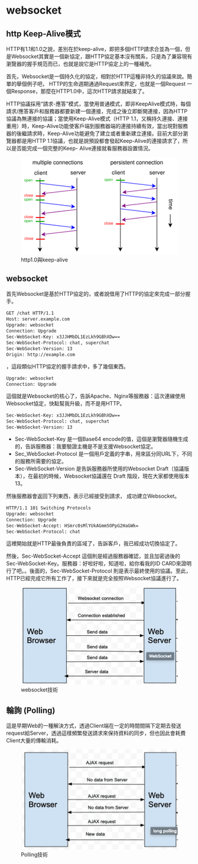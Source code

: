 # websocket

## http Keep-Alive模式

HTTP有1.1和1.0之說，差別在於keep-alive，即把多個HTTP請求合並為一個，但是Websocket其實是一個新協定，跟HTTP協定基本沒有關系，只是為了兼容現有瀏覽器的握手規范而已，也就是說它是HTTP協定上的一種補充。

首先，Websocket是一個持久化的協定，相對於HTTP這種非持久的協議來說。簡單的舉個例子吧， HTTP的生命週期通過Request來界定，也就是一個Request 一個Response，那麼在HTTP1.0中，這次HTTP請求就結束了。

HTTP協議採用“請求-應答”模式，當使用普通模式，即非KeepAlive模式時，每個請求/應答客戶和服務器都要新建一個連接，完成之後立即斷開連接，因為HTTP協議為無連接的協議；當使用Keep-Alive模式（HTTP 1.1，又稱持久連接、連接重用）時，Keep-Alive功能使客戶端到服務器端的連接持續有效，當出現對服務器的後繼請求時，Keep-Alive功能避免了建立或者重新建立連接。目前大部分瀏覽器都是用HTTP 1.1協議，也就是說預設都會發起Keep-Alive的連接請求了，所以是否能完成一個完整的Keep- Alive連接就看服務器設置情況。

<figure><img src="../.gitbook/assets/http_persistent_connection-min.png" alt="" width="500">
<figcaption>http1.0與keep-alive</figcaption>
</figure>


## websocket

首先Websocket是基於HTTP協定的，或者說借用了HTTP的協定來完成一部分握手。

```http
GET /chat HTTP/1.1
Host: server.example.com
Upgrade: websocket
Connection: Upgrade
Sec-WebSocket-Key: x3JJHMbDL1EzLkh9GBhXDw==
Sec-WebSocket-Protocol: chat, superchat
Sec-WebSocket-Version: 13
Origin: http://example.com
```

，這段類似HTTP協定的握手請求中，多了幾個東西。

```http
Upgrade: websocket
Connection: Upgrade
```

這個就是Websocket的核心了，告訴Apache、Nginx等服務器：這次連線使用Websocket協定，快點幫我升級，而不是用HTTP。

```http
Sec-WebSocket-Key: x3JJHMbDL1EzLkh9GBhXDw==
Sec-WebSocket-Protocol: chat, superchat
Sec-WebSocket-Version: 13
```

* Sec-WebSocket-Key 是一個Base64 encode的值，這個是瀏覽器隨機生成的，告訴服務器：我要驗證主機是不是支援Websocket協定。
* Sec\_WebSocket-Protocol 是一個用戶定義的字串，用來區分同URL下，不同的服務所需要的協定。
* Sec-WebSocket-Version 是告訴服務器所使用的Websocket Draft（協議版本），在最初的時候，Websocket協議還在 Draft 階段，現在大家都使用版本13。

然後服務器會返回下列東西，表示已經接受到請求， 成功建立Websocket。

```http
HTTP/1.1 101 Switching Protocols
Upgrade: websocket
Connection: Upgrade
Sec-WebSocket-Accept: HSmrc0sMlYUkAGmm5OPpG2HaGWk=
Sec-WebSocket-Protocol: chat
```

這裡開始就是HTTP最後負責的區域了，告訴客戶，我已經成功切換協定了。

然後，Sec-WebSocket-Accept 這個則是經過服務器確認，並且加密過後的 Sec-WebSocket-Key。服務器：好啦好啦，知道啦，給你看我的ID CARD來證明行了吧。。後面的，Sec-WebSocket-Protocol 則是表示最終使用的協議。至此，HTTP已經完成它所有工作了，接下來就是完全按照Websocket協議進行了。

<figure><img src="../.gitbook/assets/web_websocket-min.png" alt="" width="500">
<figcaption>websocket技術</figcaption>
</figure>


## 輪詢 (Polling)

這是早期Web的一種解決方式，透過Client端在一定的時間間隔下定期去發送request給Server，透過這樣頻繁發送請求來保持資料的同步，但也因此會耗費Client大量的傳輸消耗。


<figure><img src="../.gitbook/assets/web_polling-min.png" alt="" width="500">
<figcaption>Polling技術</figcaption>
</figure>



